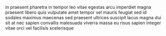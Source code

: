 in praesent pharetra in tempor leo vitae egestas arcu imperdiet magna praesent
libero quis vulputate amet tempor vel mauris feugiat sed id sodales maximus
maecenas sed praesent ultrices suscipit lacus magna dui sit at nec sapien
convallis malesuada viverra massa eu risus sapien integer vitae orci vel
facilisis scelerisque